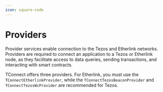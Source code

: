 ```yaml
---
icon: square-code
---
```


# Providers

Provider services enable connection to the Tezos and Etherlink networks. Providers are required to connect an application to a Tezos or Etherlink node, as they facilitate access to data queries, sending transactions, and interacting with smart contracts.

TConnect offers three providers. For Etherlink, you must use the `TConnectEtherlinkProvider`, while the `TConnectTezosBeaconProvider` and `TConnectTezosWcProvider` are recommended for Tezos.
